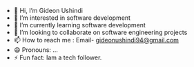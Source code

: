 - 👋 Hi, I’m Gideon Ushindi
- 👀 I’m interested in software development
- 🌱 I’m currently learning  software development
- 💞️ I’m looking to collaborate on software engineering projects 
- 📫 How to reach me : Email- gideonushindi94@gmail.com
- 😄 Pronouns: ...
- ⚡ Fun fact: Iam a tech follower.

<!---
Gideonngige/Gideonngige is a ✨ special ✨ repository because its `README.md` (this file) appears on your GitHub profile.
You can click the Preview link to take a look at your changes.
--->
